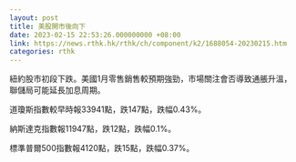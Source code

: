 ```yaml
---
layout: post
title: 美股開市後向下
date: 2023-02-15 22:53:26.000000000 +08:00
link: https://news.rthk.hk/rthk/ch/component/k2/1688054-20230215.htm
categories: rthk
---
```


紐約股市初段下跌。美國1月零售銷售較預期強勁，市場關注會否導致通脹升溫，聯儲局可能延長加息周期。

道瓊斯指數較早時報33941點，跌147點，跌幅0.43%。

納斯達克指數報11947點，跌12點，跌幅0.1%。

標準普爾500指數報4120點，跌15點，跌幅0.37%。
